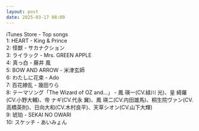 ```yaml
---
layout: post
date: 2025-03-17 08:09
---
```


iTunes Store - Top songs<br />
1: HEART - King & Prince<br />
2: 怪獣 - サカナクション<br />
3: ライラック - Mrs. GREEN APPLE<br />
4: 真っ白 - 藤井 風<br />
5: BOW AND ARROW - 米津玄師<br />
6: わたしに花束 - Ado<br />
7: 百花繚乱 - 幾田りら<br />
8: テーマソング「The Wizard of OZ and...」 - 鳳 瑛一(CV.緑川 光)、皇 綺羅(CV.小野大輔)、帝 ナギ(CV.代永 翼)、鳳 瑛二(CV.内田雄馬)、桐生院ヴァン(CV.高橋英則)、日向大和(CV.木村良平)、天草シオン(CV.山下大輝)<br />
9: 琥珀 - SEKAI NO OWARI<br />
10: スケッチ - あいみょん<br />

